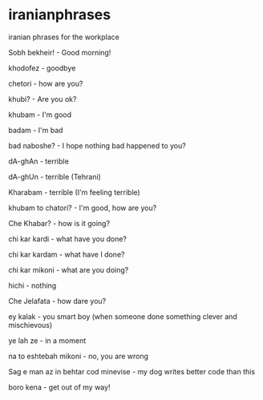 # iranianphrases
iranian phrases for the workplace

Sobh bekheir!			- Good morning!

khodofez		- goodbye

chetori 			- how are you?

khubi?				- Are you ok?

khubam				- I'm good

badam				- I'm bad

bad naboshe?			- I hope nothing bad happened to you?

dA-ghAn				- terrible

dA-ghUn				- terrible (Tehrani)

Kharabam				- terrible (I'm feeling terrible)

khubam to chatori?		- I'm good, how are you?

Che Khabar?			- how is it going?

chi kar kardi		- what have you done?

chi kar kardam		- what have I done?

chi kar mikoni		- what are you doing?

hichi			- nothing

Che Jelafata		- how dare you?

ey kalak		- you smart boy (when someone done something clever and mischievous)

ye lah ze			- in a moment

na to eshtebah mikoni							- no, you are wrong
					
Sag e man az in behtar cod minevise 			- my dog writes better code than this

boro kena			- get out of my way!
